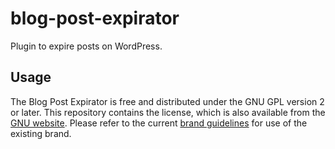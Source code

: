 # blog-post-expirator
Plugin to expire posts on WordPress.

## Usage
The Blog Post Expirator is free and distributed under the GNU GPL version 2 or later. This repository contains the license, which is also available from the [GNU website](http://www.gnu.org/licenses/old-licenses/gpl-2.0.en.html). Please refer to the current [brand guidelines](https://www.kent.ac.uk/brand) for use of the existing brand.
